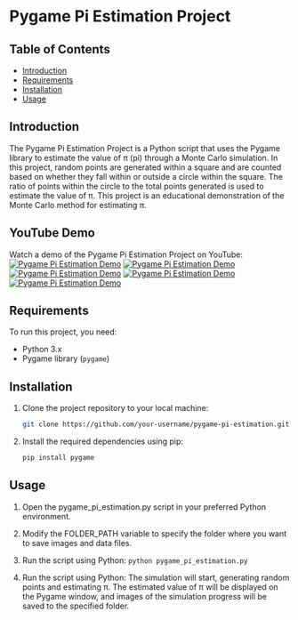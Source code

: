 # Pygame Pi Estimation Project

## Table of Contents

- [Introduction](#introduction)
- [Requirements](#requirements)
- [Installation](#installation)
- [Usage](#usage)

## Introduction

The Pygame Pi Estimation Project is a Python script that uses the Pygame library to estimate the value of π (pi) through a Monte Carlo simulation. In this project, random points are generated within a square and are counted based on whether they fall within or outside a circle within the square. The ratio of points within the circle to the total points generated is used to estimate the value of π. This project is an educational demonstration of the Monte Carlo method for estimating π.

## YouTube Demo
Watch a demo of the Pygame Pi Estimation Project on YouTube:
[![Pygame Pi Estimation Demo](https://img.youtube.com/vi/_Vi7oxeLbj8/0.jpg)](https://www.youtube.com/watch?v=_Vi7oxeLbj8)
[![Pygame Pi Estimation Demo](https://img.youtube.com/vi/HGCQE_53HJY/0.jpg)](https://www.youtube.com/watch?v=HGCQE_53HJY)
[![Pygame Pi Estimation Demo](https://img.youtube.com/vi/X68JJZjw3mA/0.jpg)](https://www.youtube.com/watch?v=X68JJZjw3mA)
[![Pygame Pi Estimation Demo](https://img.youtube.com/vi/FfFGOAIFyAI/0.jpg)](https://www.youtube.com/watch?v=FfFGOAIFyAI)
[![Pygame Pi Estimation Demo](https://img.youtube.com/vi/7Y83UAv87uk/0.jpg)](https://www.youtube.com/watch?v=7Y83UAv87uk)



## Requirements

To run this project, you need:

- Python 3.x
- Pygame library (`pygame`)

## Installation

1. Clone the project repository to your local machine:

   ```bash
   git clone https://github.com/your-username/pygame-pi-estimation.git
   ```

2. Install the required dependencies using pip:
    ```bash
   pip install pygame
    ```

## Usage

1. Open the pygame_pi_estimation.py script in your preferred Python environment.

2. Modify the FOLDER_PATH variable to specify the folder where you want to save images and data files.

3. Run the script using Python:
 ```python pygame_pi_estimation.py```

4. Run the script using Python:
The simulation will start, generating random points and estimating π. The estimated value of π will be displayed on the Pygame window, and images of the simulation progress will be saved to the specified folder.



